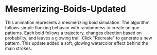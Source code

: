 # Mesmerizing-Boids-Updated
This animation represents a mesmerizing boid simulation. The algorithm follows simple flocking behavior with randomness to create unique patterns. Each boid follows a trajectory, changes direction based on probability, and leaves a glowing trail. Click "Recreate" to generate a new pattern. This update added a soft, glowing watercolor effect behind the main strokes.
